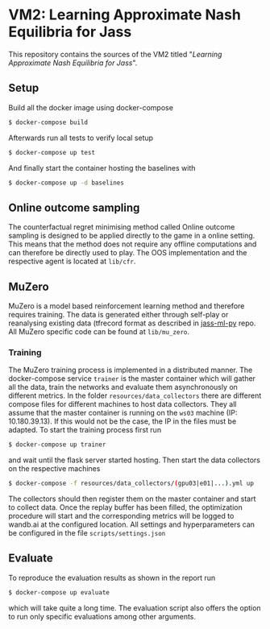 # VM2: Learning Approximate Nash Equilibria for Jass
This repository contains the sources of the VM2 titled "_Learning Approximate Nash Equilibria for Jass_".


## Setup
Build all the docker image using docker-compose

```bash
$ docker-compose build
```

Afterwards run all tests to verify local setup

```bash
$ docker-compose up test
```

And finally start the container hosting the baselines with

```bash
$ docker-compose up -d baselines
```
## Online outcome sampling
The counterfactual regret minimising method called Online outcome sampling is designed to be applied directly 
to the game in a online setting. This means that the method does not require any offline computations and can therefore
be directly used to play. The OOS implementation and the respective agent is located at `lib/cfr`.

## MuZero
MuZero is a model based reinforcement learning method and therefore requires training.
The data is generated either through self-play or reanalysing existing data (tfrecord format as described in [jass-ml-py](https://github.com/thomas-koller/jass-ml-py/tree/master/jass/features) repo.
All MuZero specific code can be found at `lib/mu_zero`.

### Training
The MuZero training process is implemented in a distributed manner.
The docker-compose service `trainer` is the master container which will gather all the data, train the networks
and evaluate them asynchronously on different metrics.
In the folder `resources/data_collectors` there are different compose files for different machines to host data collectors.
They all assume that the master container is running on the `ws03` machine (IP: 10.180.39.13).
If this would not be the case, the IP in the files must be adapted.
To start the training process first run 

```bash
$ docker-compose up trainer
```

and wait until the flask server started hosting. Then start the data collectors on the respective machines

```bash
$ docker-compose -f resources/data_collectors/(gpu03|e01|...).yml up
```

The collectors should then register them on the master container and start to collect data.
Once the replay buffer has been filled, the optimization procedure will start and the corresponding metrics will
be logged to wandb.ai at the configured location.
All settings and hyperparameters can be configured in the file `scripts/settings.json` 


## Evaluate
To reproduce the evaluation results as shown in the report run
```bash
$ docker-compose up evaluate
```
which will take quite a long time.
The evaluation script also offers the option to run only specific evaluations among other arguments.
